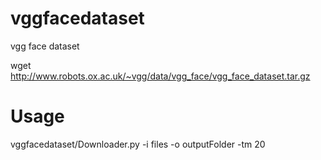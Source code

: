 # vggfacedataset
vgg face dataset

wget http://www.robots.ox.ac.uk/~vgg/data/vgg_face/vgg_face_dataset.tar.gz


# Usage
vggfacedataset/Downloader.py -i files -o outputFolder -tm 20
